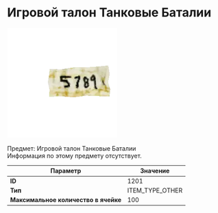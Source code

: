 # Игровой талон Танковые Баталии

![Item Image](../img/1201.webp?raw=true)

Предмет: Игровой талон Танковые Баталии<br>Информация по этому предмету отсутствует.


| Параметр | Значение |
|----------|----------|
| **ID** | 1201 |
| **Тип** | ITEM_TYPE_OTHER |
| **Максимальное количество в ячейке** | 100 |

